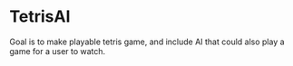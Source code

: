 # TetrisAI
Goal is to make playable tetris game, and include AI that could also play a game for a user to watch.
